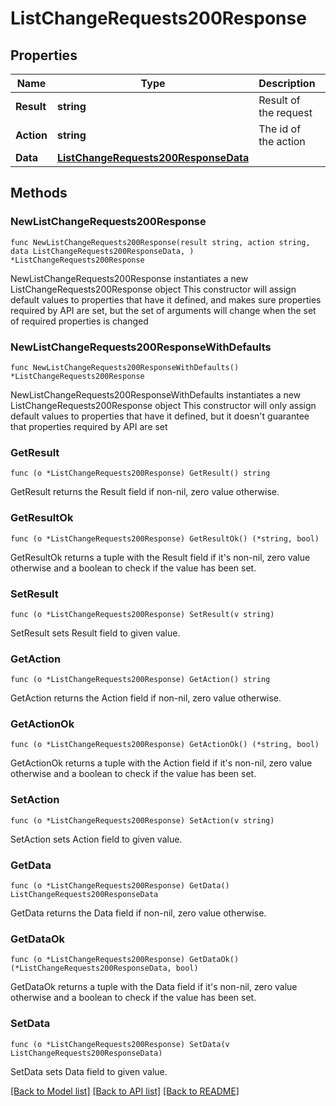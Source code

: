 # ListChangeRequests200Response

## Properties

Name | Type | Description | Notes
------------ | ------------- | ------------- | -------------
**Result** | **string** | Result of the request | 
**Action** | **string** | The id of the action | 
**Data** | [**ListChangeRequests200ResponseData**](ListChangeRequests200ResponseData.md) |  | 

## Methods

### NewListChangeRequests200Response

`func NewListChangeRequests200Response(result string, action string, data ListChangeRequests200ResponseData, ) *ListChangeRequests200Response`

NewListChangeRequests200Response instantiates a new ListChangeRequests200Response object
This constructor will assign default values to properties that have it defined,
and makes sure properties required by API are set, but the set of arguments
will change when the set of required properties is changed

### NewListChangeRequests200ResponseWithDefaults

`func NewListChangeRequests200ResponseWithDefaults() *ListChangeRequests200Response`

NewListChangeRequests200ResponseWithDefaults instantiates a new ListChangeRequests200Response object
This constructor will only assign default values to properties that have it defined,
but it doesn't guarantee that properties required by API are set

### GetResult

`func (o *ListChangeRequests200Response) GetResult() string`

GetResult returns the Result field if non-nil, zero value otherwise.

### GetResultOk

`func (o *ListChangeRequests200Response) GetResultOk() (*string, bool)`

GetResultOk returns a tuple with the Result field if it's non-nil, zero value otherwise
and a boolean to check if the value has been set.

### SetResult

`func (o *ListChangeRequests200Response) SetResult(v string)`

SetResult sets Result field to given value.


### GetAction

`func (o *ListChangeRequests200Response) GetAction() string`

GetAction returns the Action field if non-nil, zero value otherwise.

### GetActionOk

`func (o *ListChangeRequests200Response) GetActionOk() (*string, bool)`

GetActionOk returns a tuple with the Action field if it's non-nil, zero value otherwise
and a boolean to check if the value has been set.

### SetAction

`func (o *ListChangeRequests200Response) SetAction(v string)`

SetAction sets Action field to given value.


### GetData

`func (o *ListChangeRequests200Response) GetData() ListChangeRequests200ResponseData`

GetData returns the Data field if non-nil, zero value otherwise.

### GetDataOk

`func (o *ListChangeRequests200Response) GetDataOk() (*ListChangeRequests200ResponseData, bool)`

GetDataOk returns a tuple with the Data field if it's non-nil, zero value otherwise
and a boolean to check if the value has been set.

### SetData

`func (o *ListChangeRequests200Response) SetData(v ListChangeRequests200ResponseData)`

SetData sets Data field to given value.



[[Back to Model list]](../README.md#documentation-for-models) [[Back to API list]](../README.md#documentation-for-api-endpoints) [[Back to README]](../README.md)


